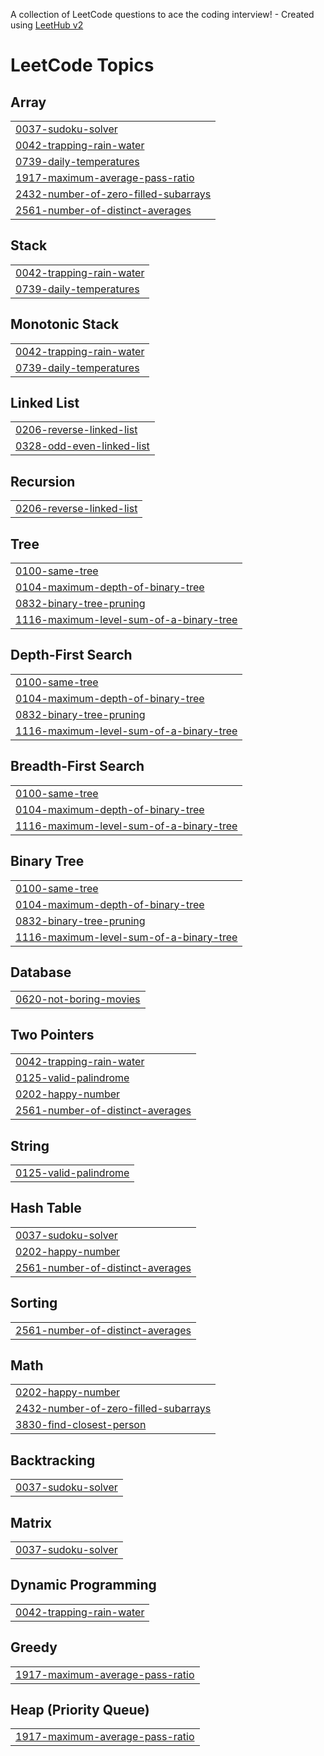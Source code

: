 A collection of LeetCode questions to ace the coding interview! - Created using [LeetHub v2](https://github.com/arunbhardwaj/LeetHub-2.0)
<!---LeetCode Topics Start-->
# LeetCode Topics
## Array
|  |
| ------- |
| [0037-sudoku-solver](https://github.com/sahilkumar028/leetcode-problems/tree/master/0037-sudoku-solver) |
| [0042-trapping-rain-water](https://github.com/sahilkumar028/leetcode-problems/tree/master/0042-trapping-rain-water) |
| [0739-daily-temperatures](https://github.com/sahilkumar028/leetcode-problems/tree/master/0739-daily-temperatures) |
| [1917-maximum-average-pass-ratio](https://github.com/sahilkumar028/leetcode-problems/tree/master/1917-maximum-average-pass-ratio) |
| [2432-number-of-zero-filled-subarrays](https://github.com/sahilkumar028/leetcode-problems/tree/master/2432-number-of-zero-filled-subarrays) |
| [2561-number-of-distinct-averages](https://github.com/sahilkumar028/leetcode-problems/tree/master/2561-number-of-distinct-averages) |
## Stack
|  |
| ------- |
| [0042-trapping-rain-water](https://github.com/sahilkumar028/leetcode-problems/tree/master/0042-trapping-rain-water) |
| [0739-daily-temperatures](https://github.com/sahilkumar028/leetcode-problems/tree/master/0739-daily-temperatures) |
## Monotonic Stack
|  |
| ------- |
| [0042-trapping-rain-water](https://github.com/sahilkumar028/leetcode-problems/tree/master/0042-trapping-rain-water) |
| [0739-daily-temperatures](https://github.com/sahilkumar028/leetcode-problems/tree/master/0739-daily-temperatures) |
## Linked List
|  |
| ------- |
| [0206-reverse-linked-list](https://github.com/sahilkumar028/leetcode-problems/tree/master/0206-reverse-linked-list) |
| [0328-odd-even-linked-list](https://github.com/sahilkumar028/leetcode-problems/tree/master/0328-odd-even-linked-list) |
## Recursion
|  |
| ------- |
| [0206-reverse-linked-list](https://github.com/sahilkumar028/leetcode-problems/tree/master/0206-reverse-linked-list) |
## Tree
|  |
| ------- |
| [0100-same-tree](https://github.com/sahilkumar028/leetcode-problems/tree/master/0100-same-tree) |
| [0104-maximum-depth-of-binary-tree](https://github.com/sahilkumar028/leetcode-problems/tree/master/0104-maximum-depth-of-binary-tree) |
| [0832-binary-tree-pruning](https://github.com/sahilkumar028/leetcode-problems/tree/master/0832-binary-tree-pruning) |
| [1116-maximum-level-sum-of-a-binary-tree](https://github.com/sahilkumar028/leetcode-problems/tree/master/1116-maximum-level-sum-of-a-binary-tree) |
## Depth-First Search
|  |
| ------- |
| [0100-same-tree](https://github.com/sahilkumar028/leetcode-problems/tree/master/0100-same-tree) |
| [0104-maximum-depth-of-binary-tree](https://github.com/sahilkumar028/leetcode-problems/tree/master/0104-maximum-depth-of-binary-tree) |
| [0832-binary-tree-pruning](https://github.com/sahilkumar028/leetcode-problems/tree/master/0832-binary-tree-pruning) |
| [1116-maximum-level-sum-of-a-binary-tree](https://github.com/sahilkumar028/leetcode-problems/tree/master/1116-maximum-level-sum-of-a-binary-tree) |
## Breadth-First Search
|  |
| ------- |
| [0100-same-tree](https://github.com/sahilkumar028/leetcode-problems/tree/master/0100-same-tree) |
| [0104-maximum-depth-of-binary-tree](https://github.com/sahilkumar028/leetcode-problems/tree/master/0104-maximum-depth-of-binary-tree) |
| [1116-maximum-level-sum-of-a-binary-tree](https://github.com/sahilkumar028/leetcode-problems/tree/master/1116-maximum-level-sum-of-a-binary-tree) |
## Binary Tree
|  |
| ------- |
| [0100-same-tree](https://github.com/sahilkumar028/leetcode-problems/tree/master/0100-same-tree) |
| [0104-maximum-depth-of-binary-tree](https://github.com/sahilkumar028/leetcode-problems/tree/master/0104-maximum-depth-of-binary-tree) |
| [0832-binary-tree-pruning](https://github.com/sahilkumar028/leetcode-problems/tree/master/0832-binary-tree-pruning) |
| [1116-maximum-level-sum-of-a-binary-tree](https://github.com/sahilkumar028/leetcode-problems/tree/master/1116-maximum-level-sum-of-a-binary-tree) |
## Database
|  |
| ------- |
| [0620-not-boring-movies](https://github.com/sahilkumar028/leetcode-problems/tree/master/0620-not-boring-movies) |
## Two Pointers
|  |
| ------- |
| [0042-trapping-rain-water](https://github.com/sahilkumar028/leetcode-problems/tree/master/0042-trapping-rain-water) |
| [0125-valid-palindrome](https://github.com/sahilkumar028/leetcode-problems/tree/master/0125-valid-palindrome) |
| [0202-happy-number](https://github.com/sahilkumar028/leetcode-problems/tree/master/0202-happy-number) |
| [2561-number-of-distinct-averages](https://github.com/sahilkumar028/leetcode-problems/tree/master/2561-number-of-distinct-averages) |
## String
|  |
| ------- |
| [0125-valid-palindrome](https://github.com/sahilkumar028/leetcode-problems/tree/master/0125-valid-palindrome) |
## Hash Table
|  |
| ------- |
| [0037-sudoku-solver](https://github.com/sahilkumar028/leetcode-problems/tree/master/0037-sudoku-solver) |
| [0202-happy-number](https://github.com/sahilkumar028/leetcode-problems/tree/master/0202-happy-number) |
| [2561-number-of-distinct-averages](https://github.com/sahilkumar028/leetcode-problems/tree/master/2561-number-of-distinct-averages) |
## Sorting
|  |
| ------- |
| [2561-number-of-distinct-averages](https://github.com/sahilkumar028/leetcode-problems/tree/master/2561-number-of-distinct-averages) |
## Math
|  |
| ------- |
| [0202-happy-number](https://github.com/sahilkumar028/leetcode-problems/tree/master/0202-happy-number) |
| [2432-number-of-zero-filled-subarrays](https://github.com/sahilkumar028/leetcode-problems/tree/master/2432-number-of-zero-filled-subarrays) |
| [3830-find-closest-person](https://github.com/sahilkumar028/leetcode-problems/tree/master/3830-find-closest-person) |
## Backtracking
|  |
| ------- |
| [0037-sudoku-solver](https://github.com/sahilkumar028/leetcode-problems/tree/master/0037-sudoku-solver) |
## Matrix
|  |
| ------- |
| [0037-sudoku-solver](https://github.com/sahilkumar028/leetcode-problems/tree/master/0037-sudoku-solver) |
## Dynamic Programming
|  |
| ------- |
| [0042-trapping-rain-water](https://github.com/sahilkumar028/leetcode-problems/tree/master/0042-trapping-rain-water) |
## Greedy
|  |
| ------- |
| [1917-maximum-average-pass-ratio](https://github.com/sahilkumar028/leetcode-problems/tree/master/1917-maximum-average-pass-ratio) |
## Heap (Priority Queue)
|  |
| ------- |
| [1917-maximum-average-pass-ratio](https://github.com/sahilkumar028/leetcode-problems/tree/master/1917-maximum-average-pass-ratio) |
<!---LeetCode Topics End-->